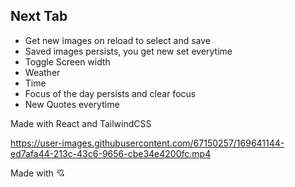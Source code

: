 ## Next Tab
- Get new images on reload to select and save 
- Saved images persists, you get new set everytime
- Toggle Screen width
- Weather 
- Time
- Focus of the day persists and clear focus
- New Quotes everytime

Made with React and TailwindCSS

https://user-images.githubusercontent.com/67150257/169641144-ed7afa44-213c-43c6-9656-cbe34e4200fc.mp4

Made with 💘


